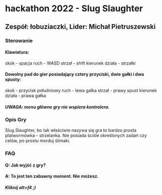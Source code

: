 # hackathon 2022 - Slug Slaughter
## Zespół: łobuziaczki, Lider: Michał Pietruszewski
### Sterowanie
####  Klawiatura:
skok - spacja
ruch - WASD
strzał - shift
kierunek działa - strzałki
#### Dowolny pad do gier posiadający cztery przyciski, dwie  gałki i dwa spusty:
skok - przycisk południowy 
ruch - lewa gałka
strzał - prawy spust
kierunek działa - prawa gałka
##### UWAGA: menu główne gry nie wspiera kontrolera.
### Opis Gry
Slug Slaughter, bo tak właściwie nazywa się gra to bardzo prosta platwormówka - strzelanka. Nie posiada ściśle określonych zadań czy celów, po prostu morduj ślimaki.
### FAQ
#### Q: Jak wyjść z gry?
#### A: To jest ten zabawny moment.   Nie możesz.
##### Kliknij alt+f4 ;)
